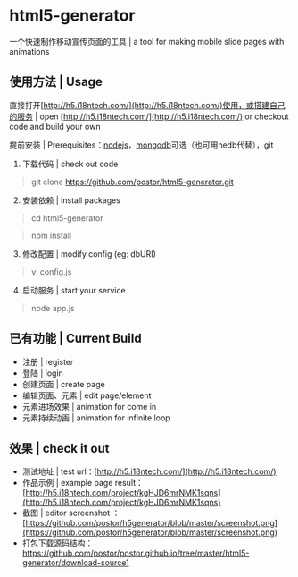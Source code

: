 # html5-generator
一个快速制作移动宣传页面的工具 | a tool for making mobile slide pages with animations

## 使用方法 | Usage ##
直接打开[http://h5.i18ntech.com/](http://h5.i18ntech.com/)使用，或搭建自己的服务 | open [http://h5.i18ntech.com/](http://h5.i18ntech.com/) or checkout code and build your own

提前安装 | Prerequisites：[nodejs](http://nodejs.org)，[mongodb](http://www.mongodb.org/)可选（也可用nedb代替），git 

1. 下载代码 | check out code

> git clone https://github.com/postor/html5-generator.git

2. 安装依赖 | install packages

> cd html5-generator

> npm install

3. 修改配置 | modify config (eg: dbURI)

> vi config.js

4. 启动服务 | start your service

> node app.js

## 已有功能 | Current Build ##
- 注册 | register
- 登陆 | login
- 创建页面 | create page
- 编辑页面、元素 | edit page/element
- 元素进场效果 | animation for come in
- 元素持续动画 | animation for infinite loop

## 效果 | check it out ##
- 测试地址 | test url：[http://h5.i18ntech.com/](http://h5.i18ntech.com/)
- 作品示例 | example page result：[http://h5.i18ntech.com/project/kgHJD6mrNMK1sqns](http://h5.i18ntech.com/project/kgHJD6mrNMK1sqns)
- 截图 | editor screenshot ：[https://github.com/postor/h5generator/blob/master/screenshot.png](https://github.com/postor/h5generator/blob/master/screenshot.png)
- 打包下载源码结构：https://github.com/postor/postor.github.io/tree/master/html5-generator/download-source1
